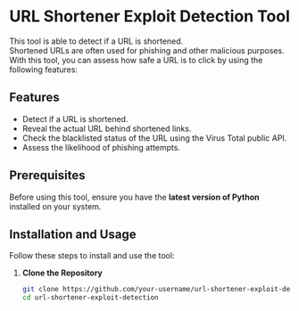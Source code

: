 # URL Shortener Exploit Detection Tool

This tool is able to detect if a URL is shortened.  
Shortened URLs are often used for phishing and other malicious purposes.  
With this tool, you can assess how safe a URL is to click by using the following features:

## Features
- Detect if a URL is shortened.
- Reveal the actual URL behind shortened links.
- Check the blacklisted status of the URL using the Virus Total public API.
- Assess the likelihood of phishing attempts.

## Prerequisites
Before using this tool, ensure you have the **latest version of Python** installed on your system.

## Installation and Usage
Follow these steps to install and use the tool:

1. **Clone the Repository**
   ```bash
   git clone https://github.com/your-username/url-shortener-exploit-detection.git
   cd url-shortener-exploit-detection
